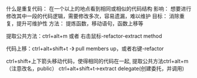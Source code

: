 什么是重复代码：
在一个以上的地点看到相同或相似的代码结构
影响：
想要进行修改其中一段的代码逻辑，需要修改多次，容易遗漏，难以维护
目标：
消除重复，提升可维护性
方法：
提炼函数，移动语句，函数上移等


提取公共方法：ctrl+alt+m 或者 右击鼠标-refactor-extract method

代码上移：ctrl+alt+shift+t  -》 pull members up，或者右键-refactor

ctrl+shift+上下箭头移动代码，使得相同的代码在一起, 提取公共方法ctrl+alt+m （注意改名，public）
ctrl+alt+shift+t->extract delegate(创建委托，并调用)